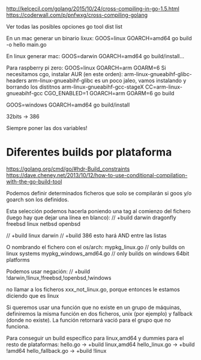 http://kelcecil.com/golang/2015/10/24/cross-compiling-in-go-1.5.html
https://coderwall.com/p/pnfwxg/cross-compiling-golang

Ver todas las posibles opciones
go tool dist list

En un mac generar un binario lixux:
GOOS=linux GOARCH=amd64 go build -o hello main.go

En linux generar mac:
GOOS=darwin GOARCH=amd64 go build/install...

Para raspberry pi zero:
GOOS=linux GOARCH=arm GOARM=6
Si necesitamos cgo, instalar AUR (en este orden):
arm-linux-gnueabihf-glibc-headers
arm-linux-gnueabihf-glibc
  es un poco jaleo, vamos instalando y borrando los distitnos arm-linux-gnueabihf-gcc-stageX
CC=arm-linux-gnueabihf-gcc CGO_ENABLED=1 GOARCH=arm GOARM=6 go build


GOOS=windows GOARCH=amd64 go build/install

32bits -> 386

Siempre poner las dos variables!


# Diferentes builds por plataforma
https://golang.org/cmd/go/#hdr-Build_constraints
https://dave.cheney.net/2013/10/12/how-to-use-conditional-compilation-with-the-go-build-tool

Podemos definir determinados ficheros que solo se compilarán si goos y/o goarch son los definidos.

Esta selección podemos hacerla poniendo una tag al comienzo del fichero (luego hay que dejar una línea en blanco):
// +build darwin dragonfly freebsd linux netbsd openbsd

// +build linux darwin
// +build 386
esto hará AND entre las listas

O nombrando el fichero con el os/arch:
mypkg_linux.go         // only builds on linux systems
mypkg_windows_amd64.go // only builds on windows 64bit platforms

Podemos usar negación:
// +build !darwin,!linux,!freebsd,!openbsd,!windows

no llamar a los ficheros xxx_not_linux.go, porque entonces le estamos diciendo que es linux


Si queremos usar una función que no existe en un grupo de máquinas, definiremos la misma función en dos ficheros, unix (por ejemplo) y fallback (donde no existe).
La función retornará vació para el grupo que no funciona.


Para conseguir un build específico para linux,amd64 y dummies para el resto de plataformas:
hello.go -> +build linux,amd64
hello_linux.go -> +build !amd64
hello_fallback.go -> +build !linux

